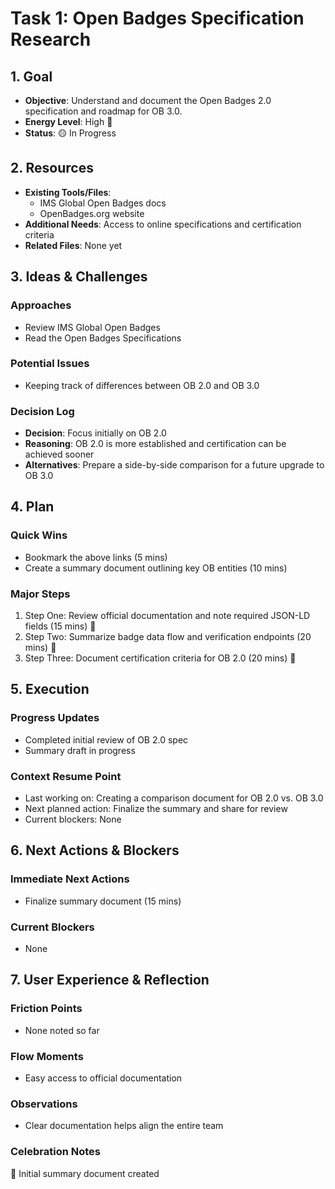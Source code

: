 # Task 1: Open Badges Specification Research

## 1. Goal
- **Objective**: Understand and document the Open Badges 2.0 specification and roadmap for OB 3.0.
- **Energy Level**: High 🔋
- **Status**: 🟡 In Progress

## 2. Resources
- **Existing Tools/Files**: 
  - IMS Global Open Badges docs
  - OpenBadges.org website
- **Additional Needs**: Access to online specifications and certification criteria
- **Related Files**: None yet

## 3. Ideas & Challenges
### Approaches
- Review IMS Global Open Badges
- Read the Open Badges Specifications

### Potential Issues
- Keeping track of differences between OB 2.0 and OB 3.0

### Decision Log
- **Decision**: Focus initially on OB 2.0
- **Reasoning**: OB 2.0 is more established and certification can be achieved sooner
- **Alternatives**: Prepare a side-by-side comparison for a future upgrade to OB 3.0

## 4. Plan
### Quick Wins
- Bookmark the above links (5 mins)
- Create a summary document outlining key OB entities (10 mins)

### Major Steps
1. Step One: Review official documentation and note required JSON-LD fields (15 mins) 🎯
2. Step Two: Summarize badge data flow and verification endpoints (20 mins) 🎯
3. Step Three: Document certification criteria for OB 2.0 (20 mins) 🎯

## 5. Execution
### Progress Updates
- Completed initial review of OB 2.0 spec
- Summary draft in progress

### Context Resume Point
- Last working on: Creating a comparison document for OB 2.0 vs. OB 3.0
- Next planned action: Finalize the summary and share for review
- Current blockers: None

## 6. Next Actions & Blockers
### Immediate Next Actions
- Finalize summary document (15 mins)

### Current Blockers
- None

## 7. User Experience & Reflection
### Friction Points
- None noted so far

### Flow Moments
- Easy access to official documentation

### Observations
- Clear documentation helps align the entire team

### Celebration Notes
🎉 Initial summary document created 